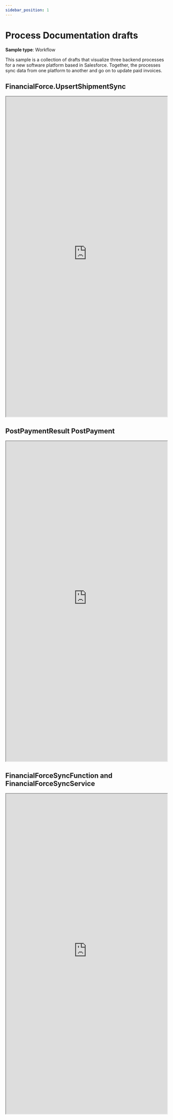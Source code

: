 ```yaml
---
sidebar_position: 1
---
```


# Process Documentation drafts

**Sample type**: Workflow

This sample is a collection of drafts that visualize three backend processes for a new software platform based in Salesforce. Together, the processes sync data from one platform to another and go on to update paid invoices.

## FinancialForce.UpsertShipmentSync

<iframe src="https://a69ed096-4228-4a70-a8fb-2e7fcb2392b1.usrfiles.com/ugd/a69ed0_b76aa4bc0c444b38aba19892a2eaa621.pdf" width="100%" height="1000"></iframe>

## PostPaymentResult PostPayment

<iframe src="https://a69ed096-4228-4a70-a8fb-2e7fcb2392b1.usrfiles.com/ugd/a69ed0_9a3e70a5055d4d489df6da5fbe5c8cae.pdf" width="100%" height="1000"></iframe>

## FinancialForceSyncFunction and FinancialForceSyncService

<iframe src="https://a69ed096-4228-4a70-a8fb-2e7fcb2392b1.usrfiles.com/ugd/a69ed0_0fdd1c708df44cadada30c7af6d2be11.pdf" width="100%" height="1000"></iframe>